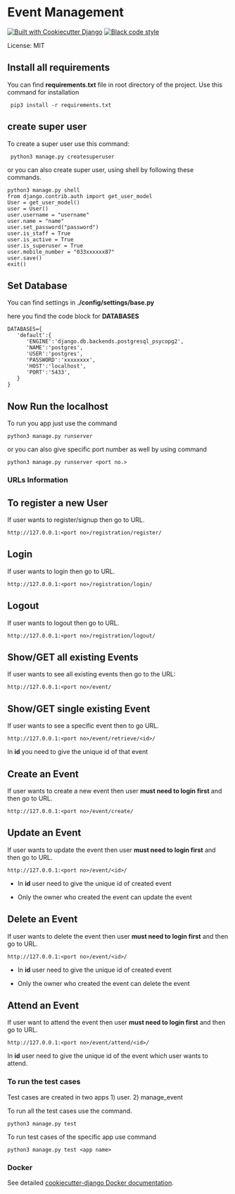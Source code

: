 # Event Management



[![Built with Cookiecutter Django](https://img.shields.io/badge/built%20with-Cookiecutter%20Django-ff69b4.svg?logo=cookiecutter)](https://github.com/cookiecutter/cookiecutter-django/)
[![Black code style](https://img.shields.io/badge/code%20style-black-000000.svg)](https://github.com/ambv/black)

License: MIT

## Install all requirements

You can find **requirements.txt** file in root directory of the project. Use this command for installation

``` pip3 install -r requirements.txt```

## create super user

To create a super user use this command:

``` python3 manage.py createsuperuser```

or you can also create super user, using shell by following these commands.

```
python3 manage.py shell
from django.contrib.auth import get_user_model
User = get_user_model()
user = User()
user.username = "username"
user.name = "name"
user.set_password("password")
user.is_staff = True
user.is_active = True
user.is_superuser = True
user.mobile_number = "033xxxxxx87"
user.save()
exit()
```


## Set Database

You can find settings in **./config/settings/base.py**

here you find the code block for **DATABASES**

```
DATABASES={
   'default':{
      'ENGINE':'django.db.backends.postgresql_psycopg2',
      'NAME':'postgres',
      'USER':'postgres',
      'PASSWORD':'xxxxxxxx',
      'HOST':'localhost',
      'PORT':'5433',
   }
}

```

## Now Run the localhost

To run you app just use the command

```python3 manage.py runserver```

or you can also give specific port number as well by using command

```python3 manage.py runserver <port no.>```

### URLs Information

## To register a new User

If user wants to register/signup then go to URL.

```http://127.0.0.1:<port no>/registration/register/```

## Login 

If user wants to login then go to URL.

```http://127.0.0.1:<port no>/registration/login/```

## Logout

If user wants to logout then go to URL.

```http://127.0.0.1:<port no>/registration/logout/```

## Show/GET all existing Events

If user wants to see all existing events then go to the URL:

```http://127.0.0.1:<port no>/event/```


## Show/GET single existing Event

If user wants to see a specific event then to go URL.

```http://127.0.0.1:<port no>/event/retrieve/<id>/```


In **id** you need to give the unique id of that event

## Create an Event

If user wants to create a new event then user **must need to login first** and then go to URL.

```http://127.0.0.1:<port no>/event/create/```

## Update an Event

If user wants to update the event then user **must need to login first** and then go to URL.

```http://127.0.0.1:<port no>/event/<id>/```

- In **id** user need to give the unique id of created event

- Only the owner who created the event can update the event

## Delete an Event


If user wants to delete the event then user **must need to login first** and then go to URL.

```http://127.0.0.1:<port no>/event/<id>/```

- In **id** user need to give the unique id of created event

- Only the owner who created the event can delete the event

## Attend an Event

If user want to attend the event then user **must need to login first** and then go to URL.

```http://127.0.0.1:<port no>/event/attend/<id>/```

In **id** user need to give the unique id of the event which user wants to attend.


### To run the test cases

Test cases are created in two apps 1) user.  2) manage_event

To run all the test cases use the command.

```python3 manage.py test```

To run test cases of the specific app use command

```python3 manage.py test <app name>```


### Docker

See detailed [cookiecutter-django Docker documentation](http://cookiecutter-django.readthedocs.io/en/latest/deployment-with-docker.html).
